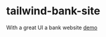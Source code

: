 # tailwind-bank-site
With a great UI a bank website 
[demo](https://visionary-belekoy-c162e7.netlify.app/)
